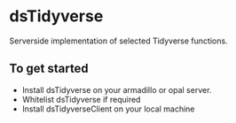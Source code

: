 # dsTidyverse
Serverside implementation of selected Tidyverse functions. 

## To get started
- Install dsTidyverse on your armadillo or opal server.
- Whitelist dsTidyverse if required
- Install dsTidyverseClient on your local machine
